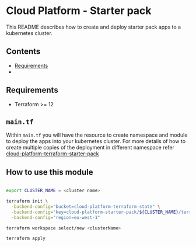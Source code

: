 # Cloud Platform - Starter pack

This README describes how to create and deploy starter pack apps to a kubernetes cluster. 

## Contents

  - [Requirements](#Requirements)
  - 


## Requirements

- Terraform >= 12

## `main.tf` 

Within `main.tf` you will have the resource to create namespace and module to deploy the apps into your kubernetes cluster. For more details of how to create multiple copies of the deployment in different namespace refer [cloud-platform-terraform-starter-pack](https://github.com/ministryofjustice/cloud-platform-terraform-starter-pack)

## How to use this module

```bash

export CLUSTER_NAME = <cluster name>

terraform init \
  -backend-config="bucket=cloud-platform-terraform-state" \
  -backend-config="key=cloud-platform-starter-pack/${CLUSTER_NAME}/terraform.tfstate" \
  -backend-config="region=eu-west-1"

terraform workspace select/new <clusterName>

terraform apply
```